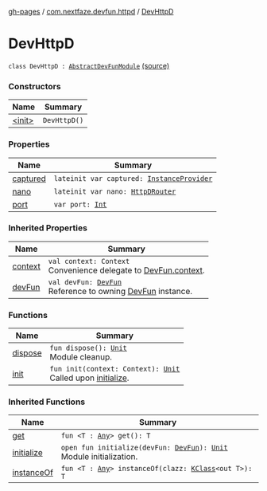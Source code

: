 [gh-pages](../../index.md) / [com.nextfaze.devfun.httpd](../index.md) / [DevHttpD](.)

# DevHttpD

`class DevHttpD : `[`AbstractDevFunModule`](../../com.nextfaze.devfun.core/-abstract-dev-fun-module/index.md) [(source)](https://github.com/NextFaze/dev-fun/tree/master/devfun-httpd/src/main/java/com/nextfaze/devfun/httpd/HttpD.kt#L43)

### Constructors

| Name | Summary |
|---|---|
| [&lt;init&gt;](-init-.md) | `DevHttpD()` |

### Properties

| Name | Summary |
|---|---|
| [captured](captured.md) | `lateinit var captured: `[`InstanceProvider`](../../com.nextfaze.devfun.inject/-instance-provider/index.md) |
| [nano](nano.md) | `lateinit var nano: `[`HttpDRouter`](../-http-d-router/index.md) |
| [port](port.md) | `var port: `[`Int`](https://kotlinlang.org/api/latest/jvm/stdlib/kotlin/-int/index.html) |

### Inherited Properties

| Name | Summary |
|---|---|
| [context](../../com.nextfaze.devfun.core/-abstract-dev-fun-module/context.md) | `val context: Context`<br>Convenience delegate to [DevFun.context](../../com.nextfaze.devfun.core/-dev-fun/context.md). |
| [devFun](../../com.nextfaze.devfun.core/-abstract-dev-fun-module/dev-fun.md) | `val devFun: `[`DevFun`](../../com.nextfaze.devfun.core/-dev-fun/index.md)<br>Reference to owning [DevFun](../../com.nextfaze.devfun.core/-dev-fun/index.md) instance. |

### Functions

| Name | Summary |
|---|---|
| [dispose](dispose.md) | `fun dispose(): `[`Unit`](https://kotlinlang.org/api/latest/jvm/stdlib/kotlin/-unit/index.html)<br>Module cleanup. |
| [init](init.md) | `fun init(context: Context): `[`Unit`](https://kotlinlang.org/api/latest/jvm/stdlib/kotlin/-unit/index.html)<br>Called upon [initialize](../../com.nextfaze.devfun.core/-abstract-dev-fun-module/initialize.md). |

### Inherited Functions

| Name | Summary |
|---|---|
| [get](../../com.nextfaze.devfun.core/-abstract-dev-fun-module/get.md) | `fun <T : `[`Any`](https://kotlinlang.org/api/latest/jvm/stdlib/kotlin/-any/index.html)`> get(): T` |
| [initialize](../../com.nextfaze.devfun.core/-abstract-dev-fun-module/initialize.md) | `open fun initialize(devFun: `[`DevFun`](../../com.nextfaze.devfun.core/-dev-fun/index.md)`): `[`Unit`](https://kotlinlang.org/api/latest/jvm/stdlib/kotlin/-unit/index.html)<br>Module initialization. |
| [instanceOf](../../com.nextfaze.devfun.core/-abstract-dev-fun-module/instance-of.md) | `fun <T : `[`Any`](https://kotlinlang.org/api/latest/jvm/stdlib/kotlin/-any/index.html)`> instanceOf(clazz: `[`KClass`](https://kotlinlang.org/api/latest/jvm/stdlib/kotlin.reflect/-k-class/index.html)`<out T>): T` |
